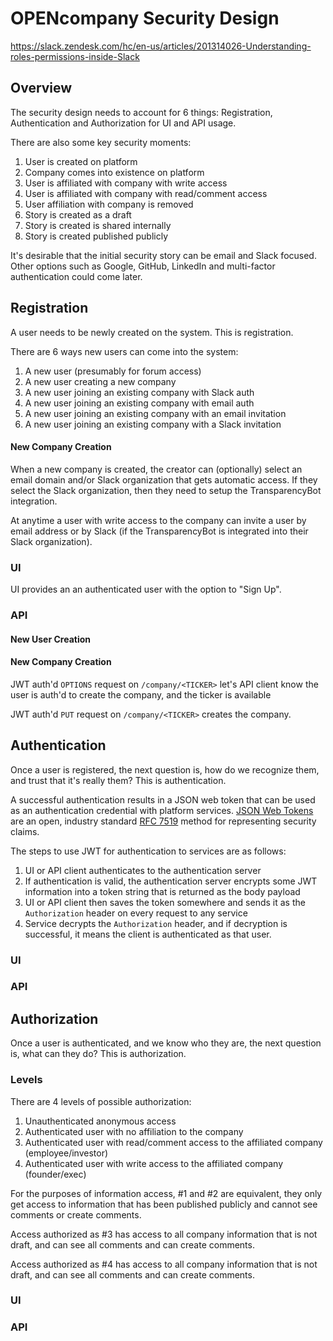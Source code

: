 # OPENcompany Security Design

https://slack.zendesk.com/hc/en-us/articles/201314026-Understanding-roles-permissions-inside-Slack

## Overview

The security design needs to account for 6 things: Registration, Authentication and Authorization for UI and 
API usage.

There are also some key security moments:

1. User is created on platform
1. Company comes into existence on platform
1. User is affiliated with company with write access
1. User is affiliated with company with read/comment access
1. User affiliation with company is removed
1. Story is created as a draft
1. Story is created is shared internally
1. Story is created published publicly

It's desirable that the initial security story can be email and Slack focused. Other options such as Google, GitHub, LinkedIn and multi-factor authentication could come later.


## Registration

A user needs to be newly created on the system. This is registration.

There are 6 ways new users can come into the system:

1. A new user (presumably for forum access)
2. A new user creating a new company
3. A new user joining an existing company with Slack auth
4. A new user joining an existing company with email auth
5. A new user joining an existing company with an email invitation
6. A new user joining an existing company with a Slack invitation

#### New Company Creation

When a new company is created, the creator can (optionally) select an email domain and/or Slack organization that gets automatic access. If they select the Slack organization, then they need to setup the TransparencyBot integration.

At anytime a user with write access to the company can invite a user by email address or by Slack (if the TransparencyBot is integrated into their Slack organization).

### UI

UI provides an an authenticated user with the option to "Sign Up".


### API

#### New User Creation


#### New Company Creation

JWT auth'd `OPTIONS` request on `/company/<TICKER>` let's API client know the user is auth'd to create the company, and the ticker is available

JWT auth'd `PUT` request on `/company/<TICKER>` creates the company.

## Authentication

Once a user is registered, the next question is, how do we recognize them, and trust that it's really them? This is authentication.

A successful authentication results in a JSON web token that can be used as an authentication credential with platform services. [JSON Web Tokens](http://jwt.io/) are an open, industry standard [RFC 7519](https://tools.ietf.org/html/rfc7519) method for representing security claims.

The steps to use JWT for authentication to services are as follows:

1. UI or API client authenticates to the authentication server
1. If authentication is valid, the authentication server encrypts some JWT information into a token string that is returned as the body payload
1. UI or API client then saves the token somewhere and sends it as the `Authorization` header on every request to any service
1. Service decrypts the `Authorization` header, and if decryption is successful, it means the client is authenticated as that user.

### UI


### API


## Authorization

Once a user is authenticated, and we know who they are, the next question is, what can they do? This is authorization.

### Levels

There are 4 levels of possible authorization:

1. Unauthenticated anonymous access
2. Authenticated user with no affiliation to the company
3. Authenticated user with read/comment access to the affiliated company (employee/investor)
4. Authenticated user with write access to the affiliated company (founder/exec)

For the purposes of information access, #1 and #2 are equivalent, they only get access to information that has been published publicly and cannot see comments or create comments.

Access authorized as #3 has access to all company information that is not draft, and can see all comments and can create comments.

Access authorized as #4 has access to all company information that is not draft, and can see all comments and can create comments.

### UI

### API